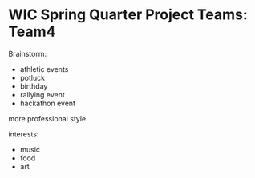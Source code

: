 # WIC Spring Quarter Project Teams: Team4

Brainstorm:
- athletic events
- potluck
- birthday
- rallying event
- hackathon event

more professional style

interests: 
- music
- food
- art


